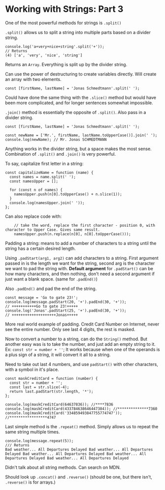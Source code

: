 # Working with Strings: Part 3

One of the most powerful methods for strings is `.split()`

`.split()` allows us to split a string into multiple parts based on a divider string.

```
console.log('a+very+nice+string'.split('+'));
// Returns
(4) ['a', 'very', 'nice', 'string']
```

Returns an `Array`. Everything is split up by the divider string.

Can use the power of destructuring to create variables directly. Will create an array with two elements.

```
const [firstName, lastName] = 'Jonas Schmedtmann'.split(' ');
```

Could have done the same thing with the `.slice()` method but would have been more complicated, and for longer sentences somewhat impossible.

`.join()` method is essentially the opposite of `.split()`. Also pass in a divider string.

```
const [firstName, lastName] = 'Jonas Schmedtmann'.split(' ');

const newName = ['Mr.', firstName, lastName.toUpperCase()].join(' ');
console.log(newName); // Mr. Jonas SCHMEDTMANN
```

Anything works in the divider string, but a space makes the most sense. Combination of `.split()` and `.join()` is very powerful.

To say, capitalize first letter in a string:

```
const capitalizeName = function (name) {
  const names = name.split(' ');
  const namesUpper = [];

  for (const n of names) {
    namesUpper.push(n[0].toUpperCase() + n.slice(1));
  }
  console.log(namesUpper.join(' '));
};
```

Can also replace code with:

```
    // take the word, replace the first character - position 0, with character to Upper Case. Gives same result.
    namesUpper.push(n.replace(n[0], n[0].toUpperCase()));
```

Padding a string: means to add a number of characters to a string until the string has a certain desired length.

Using `.padStart(arg1, arg2)` can add characters to a string. First argument passed in is the length we want for the string, second arg is the character we want to pad the string with. **Default argument** for `.padStart()` can be how many characters, and then nothing, don't need a second argument if just want a blank space. (same for `.padEnd()`)

Also `.padEnd()` and pad the end of the string.

```
const message = 'Go to gate 23!';
console.log(message.padStart(20, '+').padEnd(30, '+'));
// +++++++++++Go to gate 23!+++++
console.log('Jonas'.padStart(25, '+').padEnd(30, '+'));
// ++++++++++++++++++++Jonas+++++
```

More real world example of padding. Credit Card Number on Internet, never see the entire number. Only see last 4 digits, the rest is masked.

Now to convert a number to a string, can do the `String()` method. But another easy was is to take the number, and just add an empty string to it. Ex: `const str = number + ''`; It works because when one of the operands is a plus sign of a string, it will convert it all to a string.

Need to take out last 4 numbers, and use `padStart()` with other characters, with a symbol in it's place.

```
const maskCreditCard = function (number) {
  const str = number + '';
  const last = str.slice(-4);
  return last.padStart(str.length, '*');
};

console.log(maskCreditCard(64637836)); //****7836
console.log(maskCreditCard(433784638646447384)); //**************7360
console.log(maskCreditCard('334859493847755774747')); //*****************4747

```

Last simple method is the `.repeat()` method. Simply allows us to repeat the same string multiple times.

```
console.log(message.repeat(5));
/// Returns
Bad weather... All Departures Delayed Bad weather... All Departures Delayed Bad weather... All Departures Delayed Bad weather... All Departures Delayed Bad weather... All Departures Delayed
```

Didn't talk about all string methods. Can search on MDN.

Should look up `.concat()` and `.reverse()` (should be one, but there isn't, `.reverse()` is for arrays.)
